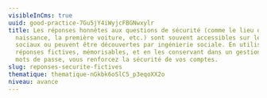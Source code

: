 ```yaml
---
visibleInCms: true
uuid: good-practice-7Gu5jY4iWyjcFBGNwxylr
title: Les réponses honnêtes aux questions de sécurité (comme le lieu de
  naissance, la première voiture, etc.) sont souvent accessibles sur les réseaux
  sociaux ou peuvent être découvertes par ingénierie sociale. En utilisant des
  réponses fictives, mémorisables, et en les conservant dans un gestionnaire de
  mots de passe, vous renforcez la sécurité de vos comptes.
slug: reponses-securite-fictives
thematique: thematique-nGkbk6oSlC5_p3eqoXX2o
niveau: avance
---
```

